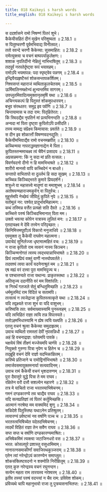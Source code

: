 ```yaml
---
title: 018 Kaikeyi s harsh words
title_english: 018 Kaikeyi s harsh words

---
```

<div class="audioEmbed"  caption="श्रीराम-हरिसीताराममूर्ति-घनपाठिभ्यां वचनम्" src="https://archive.org/download/Ramayana-recitation-Sriram-harisItArAmamUrti-Ghanapaati-v2/Kanda_2/Kanda_2_AYK-018-Ramena_Dashratha_Santhvanam.mp3"></div>

  
स ददर्शासने रामो निषण्णं पितरं शुभे।  
कैकेयीसहितं दीनं मुखेन परिशुष्यता ॥ 2.18.1 ॥   
स पितुश्चरणौ पूर्वमभिवाद्य विनीतवत्।  
ततो ववन्दे चरणौ कैकेय्या: सुसमाहित: ॥ 2.18.2 ॥   
रामेत्युक्त्वा च वचनं बाष्पपर्याकुलेक्षण:।  
शशाक नृपतिर्दीनो नेक्षितुं नाभिभाषितुम् ॥ 2.18.3 ॥   
तदपूर्वं नरपतेर्दृष्ट्वा रूपं भयावहम्।  
रामोऽपि भयमापन्न: पदा स्पृष्ट्वेव पन्नगम् ॥ 2.18.4 ॥   
इन्द्रियैरप्रहृष्टैस्तं शोकसन्तापकर्शितम्।  
निश्वसन्तं महाराजं व्यथिताकुलचेतसम् ॥ 2.18.5 ॥   
ऊर्मिमालिनमक्षोभ्यं क्षुभ्यन्तमिव सागरम्।  
उपप्लुतमिवादित्यमुक्तानृतमृषिं यथा ॥ 2.18.6 ॥   
अचिन्त्यकल्पं हि पितुस्तं शोकमुपधारयन्।  
बभूव संरब्धतर: समुद्र इव पर्वणि ॥ 2.18.7 ॥   
चिन्तयामास च तदा राम: पितृहितेरत:।  
किं स्विदद्यैव नृपतिर्न मां प्रत्यभिनन्दति ॥ 2.18.8 ॥   
अन्यदा मां पिता दृष्ट्वा कुपितोऽपि प्रसीदति।  
तस्य मामद्य संप्रेक्ष्य किमायास: प्रवर्तते ॥ 2.18.9 ॥   
स दीन इव शोकार्त्तो विषण्णवदनद्युति:।  
कैकेयीमभिवाद्यैव रामो वचनमब्रवीत् ॥ 2.18.10 ॥   
कच्चिन्मया नापराद्धमज्ञानाद्येन मे पिता।  
कुपितस्तन्ममाचक्ष्व त्वं चैवैनं प्रसादय ॥ 2.18.11 ॥   
अप्रसन्नमना: किं नु सदा मां प्रति वत्सल:।  
विवर्णवदनो दीनो न हि मामभिभाषते ॥ 2.18.12 ॥   
शारीरो मानसो वापि कच्चिदेनं न बाधते।  
सन्तापो वाभितापो वा दुर्ल्लभं हि सदा सुखम् ॥ 2.18.13 ॥   
कच्चिन्न किञ्चिद्भरते कुमारे प्रियदर्शने।  
शत्रुध्ने वा महासत्त्वे मातॄणां वा ममाशुभम् ॥ 2.18.14 ॥   
अतोषयन्महाराजमकुर्वन् वा पितुर्वच:।  
मुहूर्त्तमपि नेच्छेयं जीवितुं कुपिते नृपे ॥ 2.18.15 ॥   
यतोमूलं नर: पश्येत् प्रादुर्भावमिहात्मन:।  
कथं तस्मिन्न वर्त्तेत प्रत्यक्षे सति दैवते ॥ 2.18.16 ॥   
कच्चित्ते परुषं किञ्चिदभिमानात् पिता मम।  
उक्तो भवत्या कोपेन यत्रास्य लुलितं मन: ॥ 2.18.17 ॥   
एतदाचक्ष्व मे देवि तत्त्वेन परिपृच्छत:।  
किंनिमित्तमपूर्वोऽयं विकारो मनुजाधिपे ॥ 2.18.18 ॥   
एवमुक्ता तु कैकेयी राघवेण महात्मना।  
उवाचेदं सुनिर्लज्जा धृष्टमात्महितं वच: ॥ 2.18.19 ॥   
न राजा कृपितो राम व्यसनं नास्य किञ्चन।  
किञ्चिन्मनोगतं त्वस्य त्वद्भयान्नाभिभाषते ॥ 2.18.20 ॥   
प्रियं त्वामप्रियं वक्तुं वाणी नास्योपवर्तते।  
तदवश्यं त्वया कार्यं यदनेनाश्रुतं मम ॥ 2.18.21 ॥   
एष मह्यं वरं दत्त्वा पुरा मामभिपूज्य च।  
स पश्चात्तप्यते राजा यथान्य: प्राकृतस्तथा ॥ 2.18.22 ॥   
अतिसृज्य ददानीति वरं मम विशांपति:।  
स निरर्थं गतजले सेतुं बन्धितुमिच्छति ॥ 2.18.23 ॥   
धर्ममूलमिदं राम विदितं च सतामपि।  
तत्सत्यं न त्यजेद्राजा कुपितस्त्वत्कृते यथा ॥ 2.18.24 ॥   
यदि तद्वक्ष्यते राजा शुभं वा यदि वाशुभम्।  
करिष्यसि तत: सर्वमाख्यास्यामि पुनस्त्वहम् ॥ 2.18.25 ॥   
यदि त्वभिहितं राज्ञा त्वयि तन्न विपत्स्यते।  
ततोऽहमभिधास्यामि न ह्येष त्वयि वक्ष्यति ॥ 2.18.26 ॥   
एतत्तु वचनं श्रुत्वा कैकेय्या समुदाहृतम्।  
उवाच व्यथितो रामस्तां देवीं नृपसन्निधौ ॥ 2.18.27 ॥   
अहं हि वचनाद्राज्ञ: पतेयमपि पावके।  
भक्षयेयं विषं तीक्ष्णं मज्जेयमपि चार्णवे ॥ 2.18.28 ॥   
नियुक्तो गुरुणा पित्रा नृपेण च हितेन च ॥ 2.18.29 ॥   
तद्ब्रूहि वचनं देवि राज्ञो यदभिकांक्षितम्।  
करिष्ये प्रतिजाने च रामोद्विर्नाभिभाषते ॥ 2.18.30 ॥   
तमार्जवसमायुक्तमनार्या सत्यवादिनम्।  
उवाच रामं कैकेयी वचनं भृशदारुणम् ॥ 2.18.31 ॥   
पुरा दैवासुरे युद्धे पित्रा ते मम राघव।  
रक्षितेन वरौ दत्तौ सशल्येन महारणे ॥ 2.18.32 ॥   
तत्र मे याचितो राजा भरतस्याभिषेचनम्।  
गमनं दण्डकारण्ये तव चाद्यैव राघव ॥ 2.18.33 ॥   
यदि सत्यप्रतिज्ञां त्वं पितरं कर्तुमिच्छसि।  
आत्मानं नरश्रेष्ठ मम वाक्यमिदं शृणु ॥ 2.18.34 ॥   
सन्निदेशे पितुस्तिष्ठ यथाऽनेन प्रतिश्रुतम्।  
त्वयारण्यं प्रवेष्टव्यं नव वर्षाणि पञ्च च ॥ 2.18.35 ॥   
भरतस्त्वभिषिच्येत यदेतदभिषेचनम्।  
त्वदर्थे विहितं राज्ञा तेन सर्वेण राघव ॥ 2.18.36 ॥   
सप्त सप्त च वर्षाणि दण्डकारण्यमाश्रित:।  
अभिषेकमिमं त्यक्त्वा जटाजिनधरो वस ॥ 2.18.37 ॥   
भरत: कोसलपुरे प्रशास्तु वसुधामिमाम्।  
नानारत्नसमाकीर्णां सवाजिरथकुञ्जराम् ॥ 2.18.38 ॥   
एतेन त्वां नरेन्द्रोऽयं कारुण्येन समाप्लुत:।  
शोकसंक्लिष्टवदनो न शक्नोति निरीक्षितुम् ॥ 2.18.39 ॥   
एतत् कुरु नरेन्द्रस्य वचनं रघुनन्दन।  
सत्येन महता राम तारयस्व नरेश्वरम् ॥ 2.18.40 ॥   
इतीव तस्यां परुषं वदन्त्यां न चैव राम: प्रविवेश शोकम्।  
प्रविव्यथे चापि महानुभावो राजा तु पुत्रव्यसनाभितप्त: ॥ 2.18.41 ॥   